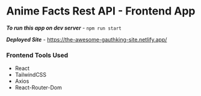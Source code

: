 # Anime Facts Rest API - Frontend App

***To run this app on dev server*** - `npm run start`

***Deployed Site*** - https://the-awesome-gauthking-site.netlify.app/

### Frontend Tools Used

- React
- TailwindCSS
- Axios
- React-Router-Dom
